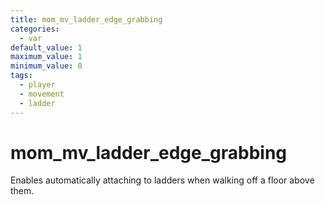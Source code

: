 ```yaml
---
title: mom_mv_ladder_edge_grabbing
categories:
  - var
default_value: 1
maximum_value: 1
minimum_value: 0
tags:
  - player
  - movement
  - ladder
---
```


# mom_mv_ladder_edge_grabbing

Enables automatically attaching to ladders when walking off a floor above them.
